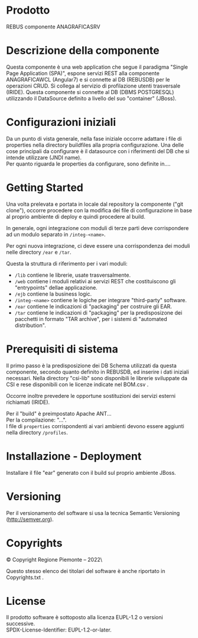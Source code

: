 # Prodotto
REBUS componente ANAGRAFICASRV

# Descrizione della componente 

Questa componente è una web application che segue il paradigma "Single Page Application (SPA)", espone servizi REST alla componente ANAGRAFICAWCL (Angular7) e si connette al DB (REBUSDB) per le operazioni CRUD.
Si collega al servizio di profilazione utenti trasversale (IRIDE).
Questa componente si connette al DB (DBMS POSTGRESQL) utilizzando il DataSource definito a livello del suo "container" (JBoss).

# Configurazioni iniziali
Da un punto di vista generale, nella fase iniziale occorre adattare i file di properties nella directory buildfiles alla propria configurazione.
Una delle cose principali da configurare è il datasource con i riferimenti del DB che si intende utilizzare (JNDI name).\
Per quanto riguarda le properties da configurare, sono definite in....

# Getting Started
Una volta prelevata e portata in locale dal repository la componente ("git clone"), occorre procedere con la modifica dei file di configurazione in base al proprio ambiente di deploy e quindi procedere al build.

In generale, ogni integrazione con moduli di terze parti deve corrispondere ad un modulo separato in `/integ-<name>`.

Per ogni nuova integrazione, ci deve essere una corrispondenza dei moduli nelle directory `/ear` e `/tar`.

Questa la struttura di riferimento per i vari moduli:

- `/lib` contiene le librerie, usate trasversalmente.
- `/web` contiene i moduli relativi ai servizi REST  che costituiscono gli "entrypoints" dellae applicazione.
- `/ejb` contiene la business logic.
- `/integ-<name>` contiene le logiche per integrare "third-party" software.
- `/ear` contiene le indicazioni di "packaging" per costruire gli EAR.
- `/tar` contiene le indicazioni di "packaging" per la predisposizone dei pacchetti in formato "TAR archive", per i sistemi di "automated distribution".

# Prerequisiti di sistema
Il primo passo è la predisposizione dei DB Schema utilizzati da questa componente, secondo quanto definito in REBUSDB, ed inserire i dati iniziali necessari.
Nella directory "csi-lib" sono disponibili le librerie sviluppate da CSI e rese disponibili con le licenze indicate nel BOM.csv .

Occorre inoltre prevedere le opportune sostituzioni dei servizi esterni richiamati (IRIDE).

Per il "build" è preimpostato Apache ANT...\
Per la compilazione: "...".\
I file di `properties` corrispondenti ai vari ambienti devono essere aggiunti nella directory `/profiles`.


# Installazione - Deployment
Installare il file "ear" generato con il build sul proprio ambiente JBoss.


# Versioning
Per il versionamento del software si usa la tecnica Semantic Versioning (http://semver.org).

# Copyrights

© Copyright Regione Piemonte – 2022\

Questo stesso elenco dei titolari del software è anche riportato in Copyrights.txt .

# License
Il prodotto software è sottoposto alla licenza EUPL-1.2 o versioni successive.\
SPDX-License-Identifier: EUPL-1.2-or-later.

